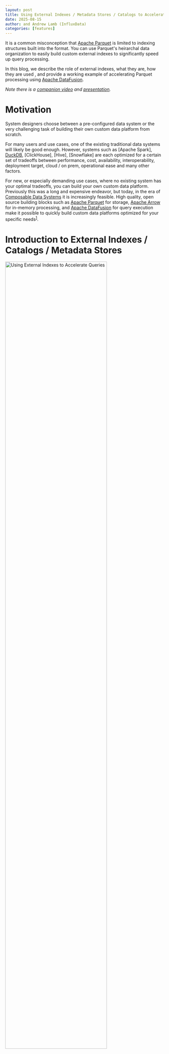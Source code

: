 ```yaml
---
layout: post
title: Using External Indexes / Metadata Stores / Catalogs to Accelerate Queries on Apache Parquet
date: 2025-08-15
author: and Andrew Lamb (InfluxData)
categories: [features]
---
```

<!--
{% comment %}
Licensed to the Apache Software Foundation (ASF) under one or more
contributor license agreements.  See the NOTICE file distributed with
this work for additional information regarding copyright ownership.
The ASF licenses this file to you under the Apache License, Version 2.0
(the "License"); you may not use this file except in compliance with
the License.  You may obtain a copy of the License at

http://www.apache.org/licenses/LICENSE-2.0

Unless required by applicable law or agreed to in writing, software
distributed under the License is distributed on an "AS IS" BASIS,
WITHOUT WARRANTIES OR CONDITIONS OF ANY KIND, either express or implied.
See the License for the specific language governing permissions and
limitations under the License.
{% endcomment %}
-->


It is a common misconception that [Apache Parquet] is limited to indexing
structures built into the format. You can use Parquet's heirarchal data
organization to easily build custom external indexes to significantly speed up
query processing.

In this blog, we describe the role of external indexes, what they are, how they
are used , and provide a working example of accelerating Parquet processing
using [Apache DataFusion].

*Note there is a [companion video] and [presentation].*

# Motivation

System designers choose between a pre-configured data system or the very
challenging task of building their own custom data platform from scratch.

For many users and use cases, one of the existing traditional data systems will
likely be good enough. However, systems such as [Apache Spark], [DuckDB],
[ClickHouse], [Hive], [Snowflake] are each optimized for a certain set of
tradeoffs between performance, cost, availability, interoperability, deployment
target, cloud / on prem, operational ease and many other factors.

For new, or especially demanding use cases, where no existing system has your
optimal tradeoffs, you can build your own custom data platform. Previously this
was a long and expensive endeavor, but today, in the era of [Composable Data
Systems] it is increasingly feasible. High quality, open source building blocks
such as [Apache Parquet] for storage, [Apache Arrow] for in-memory processing,
and [Apache DataFusion] for query execution make it possible to quickly build
custom data platforms optimized for your specific
needs<sup>[1](#footnote1)</sup>.


[companion video]: https://www.youtube.com/watch?v=74YsJT1-Rdk
[presentation]: https://docs.google.com/presentation/d/1e_Z_F8nt2rcvlNvhU11khF5lzJJVqNtqtyJ-G3mp4-Q/edit

[Apache Parquet]: https://parquet.apache.org/
[Apache DataFusion]: https://datafusion.apache.org/
[Apache Arrow]: https://arrow.apache.org/
[FDAP Stack]: https://www.influxdata.com/blog/flight-datafusion-arrow-parquet-fdap-architecture-influxdb/
[Composable Data Systems]: https://www.vldb.org/pvldb/vol16/p2679-pedreira.pdf


# Introduction to External Indexes / Catalogs / Metadata Stores

<div class="text-center">
<img
  src="/blog/images/external-parquet-indexes/external-index-overview.png"
  width="80%"
  class="img-responsive"
  alt="Using External Indexes to Accelerate Queries"
/>
</div>

**Figure 1**: Using external indexes to speed up queries in an analytic system.
Given a user's query (Step 1), the system uses an external index (that is not
stored as part of the data files) to quickly find the files that may contain
relevant data (Step 2). Then, for each file, the system uses the external index
to further narrow the required data by locating only those parts of each file
(data pages) that are relevant (Step 3). Finally, the system reads only those
parts of the file and returns the results to the user (Step 4).

All Data Systems have some way of storing information (metadata) to find data
relevant to a query, often stored in structures with names like "index" or
"catalog." In this blog, we use the term **"index"** to mean any structure that
helps locate relevant data during processing.

There are many different types of indexes, content stored in indexes, strategies
to keep indexes up to date, and ways to apply indexes during query processing.
This wide variety means that there is no one-size-fits-all solution for
metadata, and instead, there are many different approaches, each with their own
tradeoffs. For example, in Hive uses the [Hive Metastore], a more classic
analytic database like Vertica uses a [Catalog] and recently open data lake
systems store such information using a table format like [Apache Iceberg] or
[Delta Lake].

**External indexes** store information separately ("external") to the data files
themselves. External indexes are flexible and widely used in data systems, but
require additional operational overhead to keep in sync with the Data files
files. For example, if you add a new Parquet file to your data lake you must
also update the external index to include information about the new file. Note,
it is possible to avoid external indexes embed user-defined indexes directly in
Parquet files, which is describe our previous blog [Embedding User-Defined
Indexes in Apache Parquet Files].

Examples of information stored in external indexes include:

* Min/Max statistics
* Bloom filters
* Inverted indexes
* Full text indexes 
* Other use case specific indexes
* Information needed to read the remote file (such as the location of data pages within a Parquet file, typically stored in the footer)

Examples of index storage include:

* In a separate file (e.g. a JSON or Parquet file that contains the index)
* In a database (e.g. a [PostgreSQL] table that contains the index)
* In a distributed key-value store (e.g. [Redis] or [Cassandra])
* In an in-memory cache

[Hive Metastore]: https://cwiki.apache.org/confluence/display/Hive/Design#Design-Metastore
[Catalog]: https://www.vertica.com/docs/latest/HTML/Content/Authoring/AdministratorsGuide/Managing/Metadata/CatalogOverview.htm
[Apache Iceberg]: https://iceberg.apache.org/
[Delta Lake]: https://delta.io/
[Embedding User-Defined Indexes in Apache Parquet Files]: https://datafusion.apache.org/blog/2025/07/14/user-defined-parquet-indexes/
[PostgreSQL]: https://www.postgresql.org/
[Redis]: https://redis.io/
[Cassandra]: https://cassandra.apache.org/

# Using Apache Parquet for Storage

Apache Parquet's combination of good compression, high-performance, high quality
open source libraries, and wide ecosystem interoperability make it a compelling
choice when building new systems. While there are some niche use case that may
benefit from specialized formats, for many usecases Parquet is the obvious
choice and the rest of this blog shows how to build external indexes with
Parquet based systems.

While recent proprietary file formats differ in details, they all use the same
high level structure<sup>[2](#footnote2)</sup>: metadata, typically at the end
of the file, and data divided into columns and then into horizontal slices (e.g.
Parquet Row Groups and/or Data Pages). The structure is widespread because it
enables a hierarchical approach to pruning (finding what you want quickly) as
described in the next section.

For example, the [Clickhouse MergeTree] format consists of *Parts* (similar to
Parquet files), and *Granules* (similar to Row Groups), and the [Clickhouse
indexing strategy] is designed to quickly locate the parts and granules that may
contain relevant data for the query. This is directly analogous to finding files
and then Row Groups / Data Pages within those files for Parquet based systems.

[Clickhouse MergeTree]: https://clickhouse.com/docs/engines/table-engines/mergetree-family/mergetree
[Clickhouse indexing strategy]: https://clickhouse.com/docs/guides/best-practices/sparse-primary-indexes#clickhouse-index-design

A common criticism of Parquet is that it is not as performant as some new
proposal. These criticisms typically cherry pick a few queries and/or datasets
and then build a specialized index or data layout for that specific cases.
However, as described in the [companion video] of this blog, even for
[ClickBench], the current benchmaxxing<sup>[3](#footnote3)</sup> darling of
analytics vendors that has a wide variety of query patterns, there is less than
a factor of two difference in performance between custom file formats and
Parquet. The difference becomes even lower when the benchmark is run with
Parquet files that contain more modern Parquet files such as including Column
and Offset Indexes or Bloom Filters (see XXXX). Compared to the low
interoperability and expensive transcoding/loading step of alternate file
formats, Parquet is often hard to beat. 


[DuckDB]: https://duckdb.org/
[Vortex]: https://docs.vortex.dev/
[ClickBench]: https://clickbench.com/
[companion video]: https://www.youtube.com/watch?v=74YsJT1-Rdk


# Apache Parquet Overview

This section provides a brief background on the organization of Apache Parquet
files which is needed to full understand how external indexes accelerate query
processing. If you are already familiar with Parquet, you can skip this section.

Parquet files are organized into a logical structures of *Row Groups* and *Column
Chunks* as shown in the figure below.

<div class="text-center">
<img
src="/blog/images/external-parquet-indexes/parquet-layout.png"
width="80%"
class="img-responsive"
alt="Parquet File layout: Row Groups and Column Chunks."
/>
</div>

**Figure 2**: Logical Parquet File Layout: Data is first divided in horizontal slices
called Row Groups. The data is then stored column by column in *Column Chunks*.
This arrangement allows efficient access to only the portions of columns needed
for a query.

Physically, Parquet data is stored as a series of Data Pages along with metadata
stored at the end of the file (in the footer), as shown in the figure below.

<div class="text-center">
<img
src="/blog/images/external-parquet-indexes/parquet-metadata.png"
width="80%"
class="img-responsive"
alt="Parquet File layout: Metadata and footer."
/>
</div>

**Figure 3**: Physical Parquet File Layout: A typical Parquet file is composed
of many data pages,  which contain the raw encoded data, and a footer that
stores metadata about the file, including the schema and the location of the
relevant data pages, and optional statistics such as min/max values for each
Column Chunk.

Parquet files are designed so that systems can read only the data they need for a
query via two main mechanisms:

1. *Projection Pushdown*: if a query only needs a few columns from a wide table, it
   only needs to read the pages for the relevant Column Chunks

2. *Filter Pushdown*: Similarly, given a query with a filter predicate (e.g.
   `WHERE C > 25`), query engines can use statistics such as (but not limited to)
   the min/max values stored in the metadata to skip reading pages that
   cannot possibly match the predicate.

Parquet predicate pushdown is shown in the figure below:

<div class="text-center">
<img
  src="/blog/images/external-parquet-indexes/parquet-filter-pushdown.png"
  width="80%"
  class="img-responsive"
  alt="Parquet Filter Pushdown: use filter predicate to skip pages."
/>
</div>

**Figure 4**: Filter Pushdown in Parquet: query engines use the the predicate,
`C > 25`, from the query along with statistics from the metadata, to identify
pages that may match the predicate which  are read for further processing.
**NOTE the exact same pattern can be applied using information from external
indexes, as described in the next sections.**

Please refer to the XXX blog for more details on these optimizations in Parquet.

# Hierarchical Pruning Overview

A key technique to optimize query processing systems is to quickly figure how to
skip as much data as quickly as possible. Analytic systems typically us a
hierarchical approach to progressively narrow the set of data to be explored:

1. First, entire files are ruled out, 
2. Then, within each file, large sections (e.g. Row Groups) are ruled out
3. Then (optionally) smaller sections (e.g. Data Pages)  are ruled out

Finally, the system reads only the relevant data pages and applies the query
predicate to the data.

<img 
  src="/blog/images/external-parquet-indexes/processing-pipeline.png" 
  width="80%" 
  class="img-responsive" 
  alt="Standard Pruning Layers."
/>

**Figure 5**: Hierarchical Pruning: The system first rules out files, then
Row Groups, then Data Pages, and finally reads only the relevant data pages.

While there are differences in the deatils of metadata placement and encoding between
systems, the overall processing pipelines are all very similar.

# Pruning Files with External Indexes

The first step in heirarchal pruning is quickly ruling out files that cannot
match the query. This is typically done using external indexes or metadata stores
that store summary information about each file. For example, if a query has a
predicate on the `time` column, the index might store the minimum and maximum `time` 
values in each file, allowing the system to quickly find only the subset of files that
can contain data that match the predicate.

<div class="text-center">
<img
  src="/blog/images/external-parquet-indexes/prune-files.png"
  width="80%"
  class="img-responsive"
  alt="Data Skipping: Pruning Files."
/>
</div>  

**Figure 6**: Step 1: File Pruning. Given a query predicate, systems use external
indexes to quickly rule out files that cannot match the query. In this case, by
consulting the index all but two files can be ruled out.

There are many different systems that match the external index to find files pattern such as the
[Hive Metadata Store](https://cwiki.apache.org/confluence/display/Hive/Design#Design-Metastore),
[Iceberg](https://iceberg.apache.org/), 
[Delta Lake](https://delta.io/),
[DuckLake](https://duckdb.org/2025/05/27/ducklake.html),
and [Hive Style Partitioning](https://sparkbyexamples.com/apache-hive/hive-partitions-explained-with-examples/)<sup>[4](#footnote4)</sup>.
Each of these systems works well for their intended usecases, and has different
tradeoffs across size of the index, types of queries that can be accelerated, 
operational overhead (e.g. external services) and complexity of maintaining the
index.

If none of the existing systems meets your needs, or you want to experiment with
different strategies, you can easily build your own external index using
DataFusion.

## Pruning Files with External Indexes Using DataFusion

Tho implement file pruning in DataFusion, you implement a custom [TableProvider]
with the [supports_filter_pushdown] and [scan] methods. The
`supports_filter_pushdown` method tells DataFusion which predicates can be used
by the `TableProvider` and the `scan` method uses those predicates with the
external index to find the files that may contain data that matches the query.

[TableProvider]: https://docs.rs/datafusion/latest/datafusion/datasource/trait.TableProvider.html
[supports_filter_pushdown]: https://docs.rs/datafusion/latest/datafusion/datasource/trait.TableProvider.html#method.supports_filters_pushdown
[scan]: https://docs.rs/datafusion/latest/datafusion/datasource/trait.TableProvider.html#tymethod.scan

The DataFusion repository contains a fully working and well commented
[parquet_index.rs] example of using an external index to prune files based on a
query predicate. The example demonstrates query that includes the predicate
`value = 150`, and how the `IndexTableProvider` uses the index to determine
that only two files are needed.

[parquet_index.rs]: https://github.com/apache/datafusion/blob/main/datafusion-examples/examples/parquet_index.rs

```sql
SELECT file_name, value FROM index_table WHERE value = 150
```

The code from the example is as follows (slightly simplified for clarity):

```rust
impl TableProvider for IndexTableProvider {
    async fn scan(
        &self,
        state: &dyn Session,
        projection: Option<&Vec<usize>>,
        filters: &[Expr],
        limit: Option<usize>,
    ) -> Result<Arc<dyn ExecutionPlan>> {
        let df_schema = DFSchema::try_from(self.schema())?;
        // Combine all the filters into a single ANDed predicate
        let predicate = conjunction(filters.to_vec());

        // Use the index to find the files that might have data that matches the
        // predicate. Any file that can not have data that matches the predicate
        // will not be returned.
        let files = self.index.get_files(predicate.clone())?;

        let object_store_url = ObjectStoreUrl::parse("file://")?;
        let source = Arc::new(ParquetSource::default().with_predicate(predicate));
        let mut file_scan_config_builder =
            FileScanConfigBuilder::new(object_store_url, self.schema(), source)
                .with_projection(projection.cloned())
                .with_limit(limit);

        // Add the files to the scan config
        for file in files {
            file_scan_config_builder = file_scan_config_builder.with_file(
                PartitionedFile::new(file.path(), file_size.size()),
            );
        }
        Ok(DataSourceExec::from_data_source(
            file_scan_config_builder.build(),
        ))
    }
    ...
}
```

While this example uses a standard min/max index, you can implement any indexing
strategy you need, such as a bloom filters, a full text index, or a more
complex multi-dimensional index.

DataFusion handles the details of pushing down the filters to the
`TableProvider` and the mechanics of reading the parquet files, and you focus on
the system specific details such as building, storing and applying the index.

DataFusion also includes several libraries code to help you with common
filtering tasks, such as:

* A full and well documented expression representation ([Expr]) and [APIs for
  building, vistiting, and rewriting] query predicates

* Range Based Pruning ([PruningPredicate]) for cases where your index stores min/max values for some/all columns.

* Expression simplification ([ExprSimplifier] for simplifying predicates before applying them to the index.

* Range analysis for predicates [cp_solver] for interval based range analysis (e.g. `col > 5 AND col < 10`)

[Expr]: https://docs.rs/datafusion/latest/datafusion/logical_expr/enum.Expr.html
[APIs for building, vistiting, and rewriting]: https://docs.rs/datafusion/latest/datafusion/logical_expr/enum.Expr.html#visiting-and-rewriting-exprs
[PruningPredicate]: https://docs.rs/datafusion/latest/datafusion/physical_optimizer/pruning/struct.PruningPredicate.html
[ExprSimplifier]: https://docs.rs/datafusion/latest/datafusion/optimizer/simplify_expressions/struct.ExprSimplifier.html#method.simplify
[cp_solver]: https://docs.rs/datafusion/latest/datafusion/physical_expr/intervals/cp_solver/index.html

# Pruning Parts of Parquet Files with External Indexes

Once the set of files to be scanned has been determined, the next step is
determine which parts of each file can match the query. Similarly to the
previous step, almost all advanced query processing systems use additional
metadata to prune unnecessary parts of the file, such as [Data Skipping Indexes
in ClickHouse]. 

For Parquet based systems, the most common strategy is to use the built-in metadata such
as [min/max statistics], and [Bloom Filters]). However, it is also possible to use external
indexes even for filtering *WITIHIN* Parquet files as shown below. 

[Data Skipping Indexes in ClickHouse]: https://clickhouse.com/docs/optimize/skipping-indexes
[min/max statistics]: https://github.com/apache/parquet-format/blob/1dbc814b97c9307687a2e4bee55545ab6a2ef106/src/main/thrift/parquet.thrift#L267
[Bloom Filters]: https://parquet.apache.org/docs/file-format/bloomfilter/

<img
  src="/blog/images/external-parquet-indexes/prune-row-groups.png"
  width="80%"
  class="img-responsive"
  alt="Data Skipping: Pruning Row Groups and DataPages"
/>

**Figure 7**: Step 2: Pruning Parquet Row Groups and Data Pages. Given a query predicate,
systems can use external indexes / metadata stores along with Parquet's built-in
structures to quickly rule out row groups and data pages that cannot match the query.
In this case, the index has ruled out all but three data pages which must then be fetched
for more processing.

# Pruning Parts of Parquet Files with External Indexes using DataFusion

To implement pruning within Parquet files, you provide a [ParquetAccessPlan] for
each file that tells DataFusion what parts of the file to read. This plan is
then [further refined by the DataFusion Parquet reader] using the built-in
Parquet metadata to potentially prune additional row groups and data pages
during query execution. You can find a full working example of this technique in
the [advanced_parquet_index.rs] example.

[ParquetAccessPlan]: https://docs.rs/datafusion/latest/datafusion/datasource/physical_plan/parquet/struct.ParquetAccessPlan.html
[further refined by the DataFusion Parquet reader]: https://docs.rs/datafusion/latest/datafusion/datasource/physical_plan/parquet/source/struct.ParquetSource.html#implementing-external-indexes

Here is how you can build a `ParquetAccessPlan` to scan only specific row groups
and rows within those row groups. 

```rust
// Default to scan all row groups
let mut access_plan = ParquetAccessPlan::new_all(4);
access_plan.skip(0); // skip row group
// Specify scanning rows 100-200 and 350-400
// in row group 1 that has 1000 rows
let row_selection = RowSelection::from(vec![
   RowSelector::skip(100),
   RowSelector::select(100),
   RowSelector::skip(150),
   RowSelector::select(50),
   RowSelector::skip(600),  // skip last 600 rows
]);
access_plan.scan_selection(1, row_selection);
access_plan.skip(2); // skip row group 2
// all of row group 3 is scanned by default
```

The resulting plan looks like this:

```text
┌ ─ ─ ─ ─ ─ ─ ─ ─ ─ ┐

│                   │  SKIP

└ ─ ─ ─ ─ ─ ─ ─ ─ ─ ┘
Row Group 0
┌ ─ ─ ─ ─ ─ ─ ─ ─ ─ ┐
 ┌────────────────┐    SCAN ONLY ROWS
│└────────────────┘ │  100-200
 ┌────────────────┐    350-400
│└────────────────┘ │
─ ─ ─ ─ ─ ─ ─ ─ ─ ─
Row Group 1
┌ ─ ─ ─ ─ ─ ─ ─ ─ ─ ┐
       SKIP
│                   │

└ ─ ─ ─ ─ ─ ─ ─ ─ ─ ┘
Row Group 2
┌───────────────────┐
│                   │  SCAN ALL ROWS
│                   │
│                   │
└───────────────────┘
Row Group 3
```

You provide the `ParquetAccessPlan` via a `TableProvider`, similarly to the
previous section. In the `scan` method, you can return an `ExecutionPlan` that
includes the `ParquetAccessPlan` for each file as follows (again, slightly
simplified for clarity):

```rust
impl TableProvider for IndexTableProvider {
    async fn scan(
        &self,
        state: &dyn Session,
        projection: Option<&Vec<usize>>,
        filters: &[Expr],
        limit: Option<usize>,
    ) -> Result<Arc<dyn ExecutionPlan>> {
        let indexed_file = &self.indexed_file;
        let predicate = self.filters_to_predicate(state, filters)?;

        // Use the external index to create a starting ParquetAccessPlan
        // that determines which row groups to scan based on the predicate
        let access_plan = self.create_plan(&predicate)?;

        let partitioned_file = indexed_file
            .partitioned_file()
            // provide the access plan to the DataSourceExec by
            // storing it as  "extensions" on PartitionedFile
            .with_extensions(Arc::new(access_plan) as _);

        let file_source = Arc::new(
            ParquetSource::default()
                // provide the predicate to the standard DataFusion source as well so
                // DataFusion's parquet reader will apply row group pruning based on
                // the built-in parquet metadata (min/max, bloom filters, etc) as well
                .with_predicate(predicate)
        );
        let file_scan_config =
            FileScanConfigBuilder::new(object_store_url, schema, file_source)
                .with_limit(limit)
                .with_projection(projection.cloned())
                .with_file(partitioned_file)
                .build();

        // Finally, put it all together into a DataSourceExec
        Ok(DataSourceExec::from_data_source(file_scan_config))
    }
    ...
}

```

[advanced_parquet_index.rs]:  https://github.com/apache/datafusion/blob/main/datafusion-examples/examples/advanced_parquet_index.rs
[ParquetAccessPlan]: https://docs.rs/datafusion/latest/datafusion/datasource/physical_plan/parquet/struct.ParquetAccessPlan.html

# Caching Parquet Metadata

It is often said that Parquet is unsuitable for low latency query systems
because the footer must be read and parsed for each query, which is simply not
true. Low latency analytic systems are always stateful in practice, with multiple caching layers. 
These systems optimize for low latency by caching the parsed metadata in memory, so there
is no need to re-read and re-parse the footer for each query.

## Caching Parquet Metadata using DataFusion

Reusing cached Parquet Metadata is also shown in the [advanced_parquet_index.rs]
example. The example reads and caches the metadata for each file when the index
is built and then uses the cached metadata when reading the files during query
execution.

Note thanks to [Nuno Faria], the ListingTable will also cache parsed metadata in
the next release of DataFusion (50.0.0). See the [mini epic] for details.

To avoid reparsing the metadata, first implement a custom
[ParquetFileReaderFactory]  (again slightly simplified for clarity):

[ParquetFileReaderFactory]: https://docs.rs/datafusion/latest/datafusion/datasource/physical_plan/trait.ParquetFileReaderFactory.html
[advanced_parquet_index.rs]:  https://github.com/apache/datafusion/blob/main/datafusion-examples/examples/advanced_parquet_index.rs
[mini epic]: https://github.com/apache/datafusion/issues/17000
[Nuno Faria]: https://nuno-faria.github.io/


```rust
impl ParquetFileReaderFactory for CachedParquetFileReaderFactory {
    fn create_reader(
        &self,
        _partition_index: usize,
        file_meta: FileMeta,
        metadata_size_hint: Option<usize>,
        _metrics: &ExecutionPlanMetricsSet,
    ) -> Result<Box<dyn AsyncFileReader + Send>> {
        let filename = file_meta.location();
        
        // Pass along the information to access the underlying storage
        // (e.g. S3, GCS, local filesystem, etc)
        let object_store = Arc::clone(&self.object_store);
        let mut inner =
            ParquetObjectReader::new(object_store, file_meta.object_meta.location)
                .with_file_size(file_meta.object_meta.size);
      
        // retrieve the pre-parsed metadata from the cache
        // (which was built when the index was built and is kept in memory)
        let metadata = self
            .metadata
            .get(&filename)
            .expect("metadata for file not found: {filename}");
      
        // Return a ParquetReader that uses the cached metadata
        Ok(Box::new(ParquetReaderWithCache {
            filename,
            metadata: Arc::clone(metadata),
            inner,
        }))
    }
}
```

Then, in your TableProvider use the factory to avoid re-reading the metadata
for each file:

```rust
impl TableProvider for IndexTableProvider {
    async fn scan(
        &self,
        state: &dyn Session,
        projection: Option<&Vec<usize>>,
        filters: &[Expr],
        limit: Option<usize>,
    ) -> Result<Arc<dyn ExecutionPlan>> {
      
        // Configure a factory interface to avoid re-reading the metadata for each file
        let reader_factory =
            CachedParquetFileReaderFactory::new(Arc::clone(&self.object_store))
                .with_file(indexed_file);

        // build the partitioned file (see example for details)
        let partitioned_file = ...; 
      
        // Create the ParquetSource with the predicate and the factory
        let file_source = Arc::new(
            ParquetSource::default()
                // provide the factory to create parquet reader without re-reading metadata
                .with_parquet_file_reader_factory(Arc::new(reader_factory)),
        );
      
        // Pass along the information needed to read the files
        let file_scan_config =
            FileScanConfigBuilder::new(object_store_url, schema, file_source)
                .with_limit(limit)
                .with_projection(projection.cloned())
                .with_file(partitioned_file)
                .build();

        // Finally, put it all together into a DataSourceExec
        Ok(DataSourceExec::from_data_source(file_scan_config))
    }
    ...
}
```


# Conclusion

Parquet has the right structure for high performance analytics and it is straightforward
to build external indexes to accelerate queries using DataFusion without
changing the file format.

I am a firm believer that data systems of the future will built on a foundation
of modular, high quality, open source components such as Parquet, Arrow and
DataFusion. and we should focus our efforts as a community on improving these
components rather than building new file formats that are optimized for
narrow use cases.

Come Join Us! 🎣 

[https://datafusion.apache.org/](https://datafusion.apache.org/)



## About the Author

[Andrew Lamb](https://www.linkedin.com/in/andrewalamb/) is a Staff Engineer at
[InfluxData](https://www.influxdata.com/), and a member of the [Apache
DataFusion](https://datafusion.apache.org/) and [Apache Arrow](https://arrow.apache.org/) PMCs. He has been working on
Databases and related systems more than 20 years.

## About DataFusion

[Apache DataFusion] is an extensible query engine toolkit, written
in Rust, that uses [Apache Arrow] as its in-memory format. DataFusion and
similar technology are part of the next generation “Deconstructed Database”
architectures, where new systems are built on a foundation of fast, modular
components, rather than as a single tightly integrated system.

The [DataFusion community] is always looking for new contributors to help
improve the project. If you are interested in learning more about how query
execution works, help document or improve the DataFusion codebase, or just try
it out, we would love for you to join us.

[Apache Arrow]: https://arrow.apache.org/
[Apache DataFusion]: https://datafusion.apache.org/
[DataFusion community]: https://datafusion.apache.org/contributor-guide/communication.html


### Footnotes

<a id="footnote1"></a>`1`: This trend is described in more detail in the [FDAP Stack] blog

<a id="footnote2"></a>`2`: This layout is referred to a [PAX in the
database literature] after the first research paper to describe the technique.

[PAX in the database literature]: https://www.vldb.org/conf/2001/P169.pdf

<a id="footnote3"></a>`3`: Benchmaxxing (verb): to add specific optimizations that only
impact benchmark results and are not widely applicable to real world use cases.

<a id="footnote4"></a>`4`: Hive Style Partitioning is which is a simple and widely used form of indexing based on directory paths, where the directory structure is used to
store information about the data in the files. For example, a directory structure like `year=2025/month=08/day=15/` can be used to store data for a specific day
and the system can quickly rule out directories that do not match the query predicate.

<a id="footnote5"></a>`5`: I am also convinced that we can speed up the process of parsing Parquet footer
with additional engineering effort (see [Xiangpeng Hao]'s [previous blog on the
topic]). [Ed Seidl] is begining this effort. See the [ticket] for details.

[Xiangpeng Hao]: https://xiangpeng.systems/
[previous blog on the topic]: https://www.influxdata.com/blog/how-good-parquet-wide-tables/
[Ed Seidl]: https://github.com/etseidl
[ticket]: https://github.com/apache/arrow-rs/issues/5854
